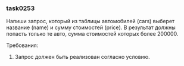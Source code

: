 
### task0253

Напиши запрос, который из таблицы автомобилей (cars) выберет название (name) и сумму стоимостей (price).
В результат должны попасть только те авто, сумма стоимостей которых более 200000.


Требования:
1.	Запрос должен быть реализован согласно условию.


